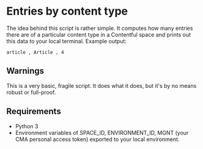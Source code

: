 # Entries by content type

The idea behind this script is rather simple. It computes how many entries there are of a particular content type in a Contentful space and prints out this data to your local terminal. Example output:

`article , Article , 4`

## Warnings

This is a very basic, fragile script. It does what it does, but it's by no means robust or full-proof.

## Requirements

* Python 3
* Environment variables of SPACE_ID, ENVIRONMENT_ID, MGNT (your CMA personal access token) exported to your local environment.

